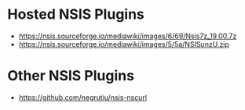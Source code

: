 # Hosted NSIS Plugins

* https://nsis.sourceforge.io/mediawiki/images/6/69/Nsis7z_19.00.7z
* https://nsis.sourceforge.io/mediawiki/images/5/5a/NSISunzU.zip

# Other NSIS Plugins

* https://github.com/negrutiu/nsis-nscurl
